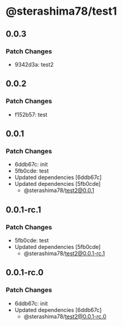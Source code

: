 # @sterashima78/test1

## 0.0.3

### Patch Changes

- 9342d3a: test2

## 0.0.2

### Patch Changes

- f152b57: test

## 0.0.1

### Patch Changes

- 6ddb67c: init
- 5fb0cde: test
- Updated dependencies [6ddb67c]
- Updated dependencies [5fb0cde]
  - @sterashima78/test2@0.0.1

## 0.0.1-rc.1

### Patch Changes

- 5fb0cde: test
- Updated dependencies [5fb0cde]
  - @sterashima78/test2@0.0.1-rc.1

## 0.0.1-rc.0

### Patch Changes

- 6ddb67c: init
- Updated dependencies [6ddb67c]
  - @sterashima78/test2@0.0.1-rc.0
